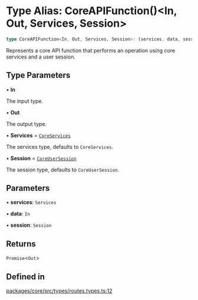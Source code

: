 # Type Alias: CoreAPIFunction()\<In, Out, Services, Session\>

```ts
type CoreAPIFunction<In, Out, Services, Session>: (services, data, session) => Promise<Out>;
```

Represents a core API function that performs an operation using core services and a user session.

## Type Parameters

• **In**

The input type.

• **Out**

The output type.

• **Services** = [`CoreServices`](CoreServices.md)

The services type, defaults to `CoreServices`.

• **Session** = [`CoreUserSession`](../interfaces/CoreUserSession.md)

The session type, defaults to `CoreUserSession`.

## Parameters

• **services**: `Services`

• **data**: `In`

• **session**: `Session`

## Returns

`Promise`\<`Out`\>

## Defined in

[packages/core/src/types/routes.types.ts:12](https://github.com/vramework/vramework/blob/725723db2d3435e2df2b809e6609ff26f8be368c/packages/core/src/types/routes.types.ts#L12)
